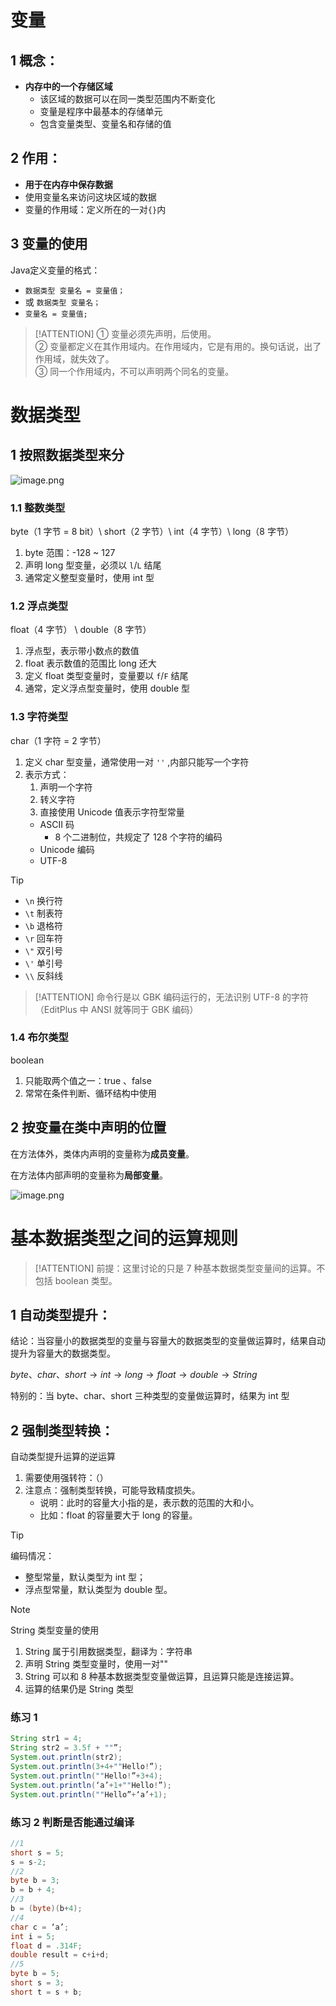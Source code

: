 # 变量
## 1 概念：	
- **内存中的一个存储区域**
  - 该区域的数据可以在同一类型范围内不断变化
  - 变量是程序中最基本的存储单元
  - 包含变量类型、变量名和存储的值

## 2 作用：
- **用于在内存中保存数据**
- 使用变量名来访问这块区域的数据
- 变量的作用域：定义所在的一对`{}`内

## 3 变量的使用

Java定义变量的格式：
- `数据类型 变量名 = 变量值；`
- 或 `数据类型 变量名；`
- `变量名 = 变量值;`  

> [!ATTENTION]
> ① 变量必须先声明，后使用。  
> ② 变量都定义在其作用域内。在作用域内，它是有用的。换句话说，出了作用域，就失效了。  
> ③ 同一个作用域内，不可以声明两个同名的变量。  

# 数据类型

## 1 按照数据类型来分

![image.png](https://cdn.gxmnzl.xyz/img/SE0213.png)

### 1.1 整数类型

byte（1 字节 = 8 bit）\ short（2 字节）\ int（4 字节）\ long（8 字节）

1. byte 范围：-128 ~ 127
2. 声明 long 型变量，必须以 `l`/`L` 结尾
3. 通常定义整型变量时，使用 int 型

### 1.2 浮点类型

float（4 字节） \ double（8 字节）

1. 浮点型，表示带小数点的数值
2. float 表示数值的范围比 long 还大
3. 定义 float 类型变量时，变量要以 `f`/`F` 结尾
4. 通常，定义浮点型变量时，使用 double 型

### 1.3 字符类型

char（1 字符 = 2 字节）

1. 定义 char 型变量，通常使用一对  `''` ,内部只能写一个字符
2. 表示方式：
   1. 声明一个字符
   2. 转义字符 
   3. 直接使用 Unicode 值表示字符型常量
   - ASCII 码
     - 8 个二进制位，共规定了 128 个字符的编码
   - Unicode 编码
   - UTF-8


> [!TIP]
> - `\n` 换行符
> - `\t` 制表符
> - `\b` 退格符
> - `\r` 回车符
> - `\"` 双引号
> - `\'` 单引号
> - `\\` 反斜线


> [!ATTENTION]
> 命令行是以 GBK 编码运行的，无法识别 UTF-8 的字符（EditPlus 中 ANSI 就等同于 GBK 编码）


### 1.4 布尔类型

boolean
	
1. 只能取两个值之一：true 、false
2. 常常在条件判断、循环结构中使用

## 2 按变量在类中声明的位置

在方法体外，类体内声明的变量称为**成员变量**。  

在方法体内部声明的变量称为**局部变量**。

![image.png](https://cdn.gxmnzl.xyz/img/SE0214.png)


# 基本数据类型之间的运算规则

> [!ATTENTION]
> 前提：这里讨论的只是 7 种基本数据类型变量间的运算。不包括 boolean 类型。

## 1 自动类型提升：

结论：当容量小的数据类型的变量与容量大的数据类型的变量做运算时，结果自动提升为容量大的数据类型。

$byte、char、short → int → long → float → double → String$

特别的：当 byte、char、short 三种类型的变量做运算时，结果为 int 型

## 2 强制类型转换：

自动类型提升运算的逆运算

1. 需要使用强转符：（）
2. 注意点：强制类型转换，可能导致精度损失。
	- 说明：此时的容量大小指的是，表示数的范围的大和小。
	- 比如：float 的容量要大于 long 的容量。

> [!TIP]
> 编码情况：
> - 整型常量，默认类型为 int 型；
> - 浮点型常量，默认类型为 double 型。

> [!NOTE]
> String 类型变量的使用
> 1. String 属于引用数据类型，翻译为：字符串
> 2. 声明 String 类型变量时，使用一对""
> 3. String 可以和 8 种基本数据类型变量做运算，且运算只能是连接运算。
> 4. 运算的结果仍是 String 类型
​

### 练习 1

```Java
String str1 = 4; 																	//判断对错：×
String str2 = 3.5f + ""”; 															//判断str2对错：√
System.out.println(str2); 															//输出：”3.5” 
System.out.println(3+4+""Hello!”); 													//输出：7Hello! 
System.out.println(""Hello!”+3+4); 													//输出：Hello!34 
System.out.println(‘a’+1+""Hello!”); 												//输出：98Hello! 
System.out.println(""Hello”+‘a’+1); 												//输出：Helloa1
```

### 练习 2	判断是否能通过编译

```Java
//1
short s = 5; 
s = s-2;																			//判断：×
//2
byte b = 3; 
b = b + 4;																			//判断：×
//3
b = (byte)(b+4);																	//判断：√ 
//4	
char c = ‘a’; 
int i = 5; 
float d = .314F; 
double result = c+i+d;																//判断：√ 
//5	
byte b = 5; 
short s = 3; 
short t = s + b;																	//判断：×

```
